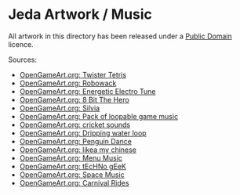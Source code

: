 Jeda Artwork / Music
====================

All artwork in this directory has been released under a [Public Domain](http://creativecommons.org/publicdomain/zero/1.0/) licence.

Sources:
* [OpenGameArt.org: Twister Tetris](http://opengameart.org/content/twister-tetris)
* [OpenGameArt.org: Robowack](http://opengameart.org/content/robowack)
* [OpenGameArt.org: Energetic Electro Tune](http://opengameart.org/content/energetic-electro-tune)
* [OpenGameArt.org: 8 Bit The Hero ](http://opengameart.org/content/8-bit-the-hero)
* [OpenGameArt.org: Silvia](http://opengameart.org/content/silvia)
* [OpenGameArt.org: Pack of loopable game music](http://opengameart.org/content/pack-of-loopable-game-music)
* [OpenGameArt.org: cricket sounds](http://opengameart.org/content/cricket-sounds)
* [OpenGameArt.org: Dripping water loop](http://opengameart.org/content/dripping-water-loop)
* [OpenGameArt.org: Penguin Dance](http://opengameart.org/content/penguin-dance)
* [OpenGameArt.org: likea my chinese](http://opengameart.org/content/likea-my-chinese)
* [OpenGameArt.org: Menu Music](http://opengameart.org/content/menu-music)
* [OpenGameArt.org: tEcHNo gEeK](http://opengameart.org/content/techno-geek)
* [OpenGameArt.org: Space Music](http://opengameart.org/content/space-music)
* [OpenGameArt.org: Carnival Rides](http://opengameart.org/content/carnival-rides)
